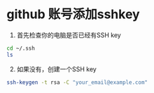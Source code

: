 # github 账号添加sshkey

1. 首先检查你的电脑是否已经有SSH key
```bash
cd ~/.ssh
ls
```

2. 如果没有，创建一个SSH key
```bash
ssh-keygen -t rsa -C "your_email@example.com"
```
